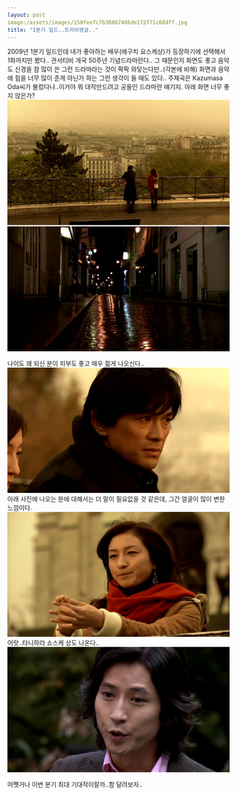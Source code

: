```yaml
---
layout: post
image:/assets/images/150fee7c7b30867486de172f71c68dff.jpg
title: "1분기 일드..트라이앵글.."
---
```


2009년 1분기 일드인데 내가 좋아하는 배우(에구치 요스케상)가 등장하기에 선택해서 1화까지만 봤다..
관서티비 개국 50주년 기념드라마란다..
그 때문인지 화면도 좋고 음악도 신경을 참 많이 쓴 그런 드라마라는 것이 팍팍 와닿는다만..(각본에 비해) 화면과 음악에 힘을 너무 많이 준게 아닌가 하는 그런 생각이 들 때도 있다..
주제곡은 Kazumasa Oda씨가 불렀다나..이거야 뭐 대작만드려고 공들인 드라마란 얘기지.
아래 화면 너무 좋지 않은가?
![image](/assets/images/150fee7c7b30867486de172f71c68dff.jpg)
![image](/assets/images/97aa102fcb41071fc68fd87abb980562.jpg)

나이도 꽤 되신 분이 피부도 좋고 매우 젊게 나오신다..![image](/assets/images/58cc9dfe2107c4f7fc64127b7d34a6aa.jpg)
아래 사진에 나오는 분에 대해서는 더 말이 필요없을 것 같은데, 그간 얼굴이 많이 변한 느낌이다.![image](/assets/images/3e7f402930d2aca19a25a3a434b324ac.jpg)
어랏..타니하라 쇼스케 상도 나온다..![image](/assets/images/da8c06783cddec9a01101183b96924e4.jpg)


어쨋거나 이번 분기 최대 기대작이랄까..함 달려보자..

